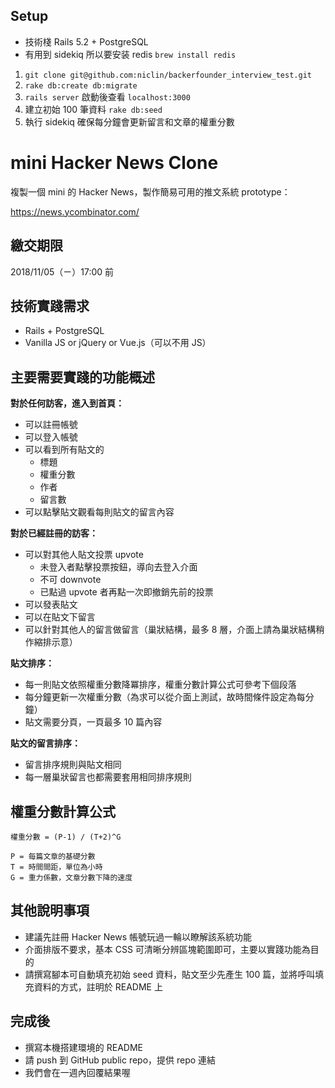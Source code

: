 
## Setup

- 技術棧 Rails 5.2 + PostgreSQL
- 有用到 sidekiq 所以要安装 redis `brew install redis`

1. `git clone git@github.com:niclin/backerfounder_interview_test.git`
2. `rake db:create db:migrate`
3. `rails server` 啟動後查看 `localhost:3000`
4. 建立初始 100 筆資料 `rake db:seed`
5. 執行 sidekiq 確保每分鐘會更新留言和文章的權重分數

# mini Hacker News Clone

複製一個 mini 的 Hacker News，製作簡易可用的推文系統 prototype：

https://news.ycombinator.com/

## 繳交期限

2018/11/05（ㄧ）17:00 前

## 技術實踐需求

- Rails + PostgreSQL
- Vanilla JS or jQuery or Vue.js（可以不用 JS）

## 主要需要實踐的功能概述

**對於任何訪客，進入到首頁：**

- 可以註冊帳號
- 可以登入帳號
- 可以看到所有貼文的
  - 標題
  - 權重分數
  - 作者
  - 留言數
- 可以點擊貼文觀看每則貼文的留言內容

**對於已經註冊的訪客：**

- 可以對其他人貼文投票 upvote
  - 未登入者點擊投票按鈕，導向去登入介面
  - 不可 downvote
  - 已點過 upvote 者再點一次即撤銷先前的投票
- 可以發表貼文
- 可以在貼文下留言
- 可以針對其他人的留言做留言（巢狀結構，最多 8 層，介面上請為巢狀結構稍作縮排示意）

**貼文排序：**

- 每一則貼文依照權重分數降冪排序，權重分數計算公式可參考下個段落
- 每分鐘更新一次權重分數（為求可以從介面上測試，故時間條件設定為每分鐘）
- 貼文需要分頁，一頁最多 10 篇內容

**貼文的留言排序：**

- 留言排序規則與貼文相同
- 每一層巢狀留言也都需要套用相同排序規則

## 權重分數計算公式

```
權重分數 = (P-1) / (T+2)^G

P = 每篇文章的基礎分數
T = 時間間距，單位為小時
G = 重力係數，文章分數下降的速度

```

## 其他說明事項

- 建議先註冊 Hacker News 帳號玩過一輪以瞭解該系統功能
- 介面排版不要求，基本 CSS 可清晰分辨區塊範圍即可，主要以實踐功能為目的
- 請撰寫腳本可自動填充初始 seed 資料，貼文至少先產生 100 篇，並將呼叫填充資料的方式，註明於 README 上


## 完成後

- 撰寫本機搭建環境的 README
- 請 push 到 GitHub public repo，提供 repo 連結
- 我們會在一週內回覆結果喔
